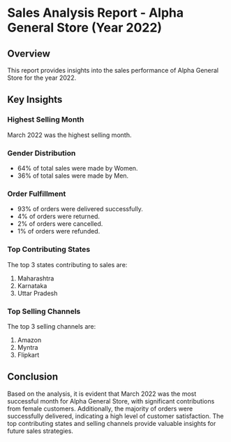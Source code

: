 # Sales Analysis Report - Alpha General Store (Year 2022)

## Overview

This report provides insights into the sales performance of Alpha General Store for the year 2022.

## Key Insights

### Highest Selling Month

March 2022 was the highest selling month.

### Gender Distribution

- 64% of total sales were made by Women.
- 36% of total sales were made by Men.

### Order Fulfillment

- 93% of orders were delivered successfully.
- 4% of orders were returned.
- 2% of orders were cancelled.
- 1% of orders were refunded.

### Top Contributing States

The top 3 states contributing to sales are:
1. Maharashtra
2. Karnataka
3. Uttar Pradesh

### Top Selling Channels

The top 3 selling channels are:
1. Amazon
2. Myntra
3. Flipkart

## Conclusion

Based on the analysis, it is evident that March 2022 was the most successful month for Alpha General Store, with significant contributions from female customers. Additionally, the majority of orders were successfully delivered, indicating a high level of customer satisfaction. The top contributing states and selling channels provide valuable insights for future sales strategies.

